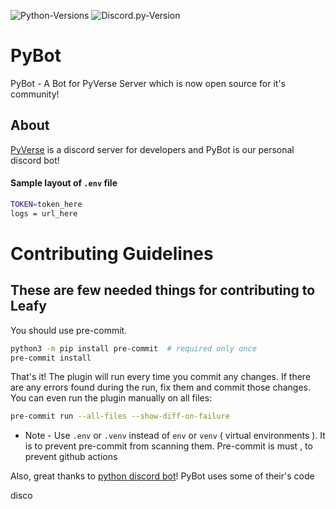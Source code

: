 ![Python-Versions](https://img.shields.io/badge/python-3.8.7-blue?style=flat-square)
![Discord.py-Version](https://img.shields.io/badge/discord.py-1.6.0-blue?style=flat-square)
# PyBot
PyBot - A Bot for PyVerse Server which is now open source for it's community!

## About
[PyVerse](https://discord.gg/M89SmYyfcD) is a discord server for developers and PyBot is our personal discord bot!

#### Sample layout of `.env` file
```bash
TOKEN=token_here
logs = url_here
```

# Contributing Guidelines

## These are few needed things for contributing to Leafy

You should use pre-commit.

```bash
python3 -m pip install pre-commit  # required only once
pre-commit install
```

That's it! The plugin will run every time you commit any changes. If there are any errors found during the run, fix them and commit those changes. You can even run the plugin manually on all files:

```bash
pre-commit run --all-files --show-diff-on-failure
```
* Note - Use `.env` or `.venv` instead of `env` or `venv` ( virtual environments ). It is to prevent pre-commit from scanning them. Pre-commit is must , to prevent github actions

Also, great thanks to [python discord bot](https://github.com/python-discord/bot)! PyBot uses some of their's code

disco